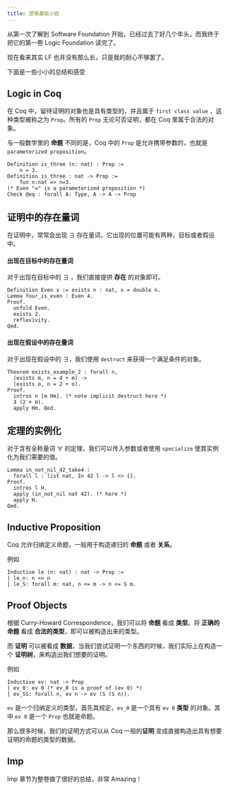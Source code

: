 ```yaml
---
title: 逻辑基础小结
---
```


从第一次了解到 Software Foundation 开始，已经过去了好几个年头，而我终于把它的第一卷 Logic Foundation 读完了。

现在看来其实 LF 也并没有那么长，只是我的耐心不够罢了。

下面是一些小小的总结和感受

## Logic in Coq

在 Coq 中，留待证明的对象也是具有类型的，并且属于 `first class value` ，这种类型被称之为 `Prop`。所有的 `Prop` 无论可否证明，都在 Coq 里属于合法的对象。

与一般数学里的 **命题** 不同的是，Coq 中的 `Prop` 是允许携带参数的，也就是 `parameterized proposition`。

```coq
Definition is_three (n: nat) : Prop :=
    n = 3.
Definition is_three : nat -> Prop :=
    fun n:nat => n=3.
(* Even "=" is a parameterized proposition *)
Check @eq : forall A: Type, A -> A -> Prop
```

## 证明中的存在量词

在证明中，常常会出现 $\exists$ 存在量词，它出现的位置可能有两种，目标或者假设中。

#### 出现在目标中的存在量词

对于出现在目标中的 $\exists$ ，我们直接提供 **存在** 的对象即可。

```coq
Definition Even x := exists n : nat, x = double n.
Lemma four_is_even : Even 4.
Proof.
  unfold Even. 
  exists 2. 
  reflexivity.
Qed.
```

#### 出现在假设中的存在量词

对于出现在假设中的 $\exists$，我们使用 `destruct` 来获得一个满足条件的对象。

```coq
Theorem exists_example_2 : forall n,
  (exists m, n = 4 + m) ->
  (exists o, n = 2 + o).
Proof.
  intros n [m Hm]. (* note implicit destruct here *)
  ∃ (2 + m).
  apply Hm. Qed.
```

## 定理的实例化

对于含有全称量词 $\forall$ 的定理，我们可以传入参数或者使用 `specialize` 使其实例化为我们需要的值。

```coq
Lemma in_not_nil_42_take4 :
  forall l : list nat, In 42 l -> l <> [].
Proof.
  intros l H.
  apply (in_not_nil nat 42). (* here *)
  apply H.
Qed.
```

## Inductive Proposition

Coq 允许归纳定义命题，一般用于构造递归的 **命题** 或者 **关系**。

例如

```coq
Inductive le (n: nat) : nat -> Prop :=
| le_n: n <= n
| le_S: forall m: nat, n <= m -> n <= S m.
```

## Proof Objects

根据 Curry-Howard Correspondence，我们可以将 **命题** 看成 **类型**。将 **正确的命题** 看成 **合法的类型**，即可以被构造出来的类型。

而 **证明** 可以被看成 **数据**，当我们尝试证明一个东西的时候，我们实际上在构造一个 **证明树**，来构造出我们想要的证明。

例如

```coq
Inductive ev: nat -> Prop
| ev_0: ev 0 (* ev_0 is a proof of (ev 0) *)
| ev_SS: forall n, ev n -> ev (S (S n)).
```

`ev` 是一个归纳定义的类型，首先其规定，`ev_0` 是一个具有 `ev 0` **类型** 的对象。其中 `ev 0` 是一个 `Prop` 也就是命题。

那么很多时候，我们的证明方式可以从 Coq 一般的**证明** 变成直接构造出具有想要证明的命题的类型的数据。

## Imp

Imp 章节为整卷做了很好的总结，非常 Amazing！

